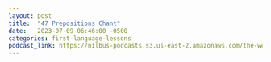 ```yaml
---
layout: post
title:  "47 Prepositions Chant"
date:   2023-07-09 06:46:00 -0500
categories: first-language-lessons
podcast_link: https://nilbus-podcasts.s3.us-east-2.amazonaws.com/the-well-trained-mind/First%20Language%20Lessons/47%20Prepositions%20Chant.mp3
---
```

